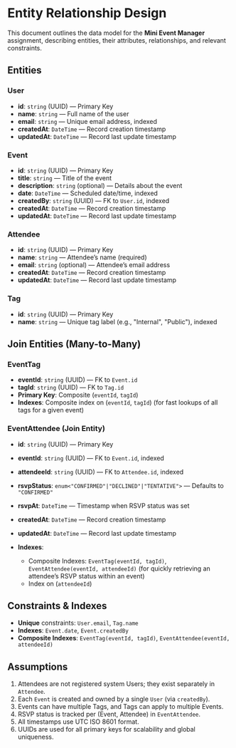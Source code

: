 # Entity Relationship Design

This document outlines the data model for the **Mini Event Manager** assignment, describing entities, their attributes, relationships, and relevant constraints.

## Entities

### User

* **id**: `string` (UUID) — Primary Key
* **name**: `string` — Full name of the user
* **email**: `string` — Unique email address, indexed
* **createdAt**: `DateTime` — Record creation timestamp
* **updatedAt**: `DateTime` — Record last update timestamp

### Event

* **id**: `string` (UUID) — Primary Key
* **title**: `string` — Title of the event
* **description**: `string` (optional) — Details about the event
* **date**: `DateTime` — Scheduled date/time, indexed
* **createdBy**: `string` (UUID) — FK to `User.id`, indexed
* **createdAt**: `DateTime` — Record creation timestamp
* **updatedAt**: `DateTime` — Record last update timestamp

### Attendee

* **id**: `string` (UUID) — Primary Key
* **name**: `string` — Attendee’s name (required)
* **email**: `string` (optional) — Attendee’s email address
* **createdAt**: `DateTime` — Record creation timestamp
* **updatedAt**: `DateTime` — Record last update timestamp

### Tag

* **id**: `string` (UUID) — Primary Key
* **name**: `string` — Unique tag label (e.g., "Internal", "Public"), indexed

## Join Entities (Many-to-Many)

### EventTag

* **eventId**: `string` (UUID) — FK to `Event.id`
* **tagId**: `string` (UUID) — FK to `Tag.id`
* **Primary Key**: Composite (`eventId`, `tagId`)
* **Indexes**: Composite index on (`eventId`, `tagId`) (for fast lookups of all tags for a given event)

### EventAttendee (Join Entity)

* **id**: `string` (UUID) — Primary Key
* **eventId**: `string` (UUID) — FK to `Event.id`, indexed
* **attendeeId**: `string` (UUID) — FK to `Attendee.id`, indexed
* **rsvpStatus**: `enum<"CONFIRMED"|"DECLINED"|"TENTATIVE">` — Defaults to `"CONFIRMED"`
* **rsvpAt**: `DateTime` — Timestamp when RSVP status was set
* **createdAt**: `DateTime` — Record creation timestamp
* **updatedAt**: `DateTime` — Record last update timestamp
* **Indexes**:

  * Composite Indexes: `EventTag(eventId, tagId)`, `EventAttendee(eventId, attendeeId)` (for quickly retrieving an attendee’s RSVP status within an event)
  * Index on (`attendeeId`)

## Constraints & Indexes

* **Unique** constraints: `User.email`, `Tag.name`
* **Indexes**: `Event.date`, `Event.createdBy`
* **Composite Indexes**: `EventTag(eventId, tagId)`, `EventAttendee(eventId, attendeeId)`

## Assumptions

1. Attendees are not registered system Users; they exist separately in `Attendee`.
2. Each `Event` is created and owned by a single `User` (via `createdBy`).
3. Events can have multiple Tags, and Tags can apply to multiple Events.
4. RSVP status is tracked per (Event, Attendee) in `EventAttendee`.
5. All timestamps use UTC ISO 8601 format.
6. UUIDs are used for all primary keys for scalability and global uniqueness.
